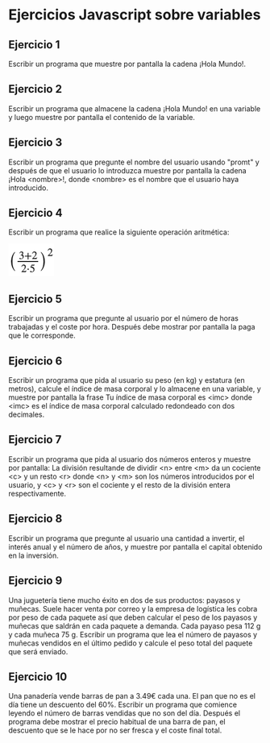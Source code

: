 # Ejercicios Javascript sobre variables

## Ejercicio 1
Escribir un programa que muestre por pantalla la cadena ¡Hola Mundo!.

## Ejercicio 2
Escribir un programa que almacene la cadena ¡Hola Mundo! en una variable y luego muestre por pantalla el contenido de la variable.

## Ejercicio 3
Escribir un programa que pregunte el nombre del usuario usando "promt" y después de que el usuario lo introduzca muestre por pantalla la cadena ¡Hola \<nombre>!, donde \<nombre> es el nombre que el usuario haya introducido.

## Ejercicio 4
Escribir un programa que realice la siguiente operación aritmética:

![Ejercicio 4](variables-6.png)

## Ejercicio 5
Escribir un programa que pregunte al usuario por el número de horas trabajadas y el coste por hora. Después debe mostrar por pantalla la paga que le corresponde.

## Ejercicio 6
Escribir un programa que pida al usuario su peso (en kg) y estatura (en metros), calcule el índice de masa corporal y lo almacene en una variable, y muestre por pantalla la frase Tu índice de masa corporal es \<imc> donde \<imc> es el índice de masa corporal calculado redondeado con dos decimales.

## Ejercicio 7
Escribir un programa que pida al usuario dos números enteros y muestre por pantalla: La división resultande de dividir \<n> entre \<m> da un cociente \<c> y un resto \<r> donde \<n> y \<m> son los números introducidos por el usuario, y \<c> y \<r> son el cociente y el resto de la división entera respectivamente.

## Ejercicio 8
Escribir un programa que pregunte al usuario una cantidad a invertir, el interés anual y el número de años, y muestre por pantalla el capital obtenido en la inversión.

## Ejercicio 9
Una juguetería tiene mucho éxito en dos de sus productos: payasos y muñecas. Suele hacer venta por correo y la empresa de logística les cobra por peso de cada paquete así que deben calcular el peso de los payasos y muñecas que saldrán en cada paquete a demanda. Cada payaso pesa 112 g y cada muñeca 75 g. Escribir un programa que lea el número de payasos y muñecas vendidos en el último pedido y calcule el peso total del paquete que será enviado.

## Ejercicio 10
Una panadería vende barras de pan a 3.49€ cada una. El pan que no es el día tiene un descuento del 60%. Escribir un programa que comience leyendo el número de barras vendidas que no son del día. Después el programa debe mostrar el precio habitual de una barra de pan, el descuento que se le hace por no ser fresca y el coste final total.
